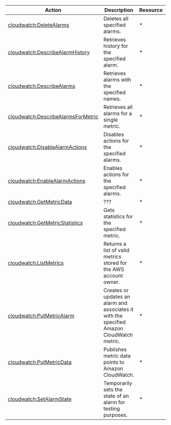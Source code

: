 | Action | Description | Resource | Condition |
| --- | --- | --- | --- |
| [cloudwatch:DeleteAlarms](http://docs.aws.amazon.com/AmazonCloudWatch/latest/APIReference/API_DeleteAlarms.html) | Deletes all specified alarms. | * | - |
| [cloudwatch:DescribeAlarmHistory](http://docs.aws.amazon.com/AmazonCloudWatch/latest/APIReference/API_DescribeAlarmHistory.html) | Retrieves history for the specified alarm. | * | - |
| [cloudwatch:DescribeAlarms](http://docs.aws.amazon.com/AmazonCloudWatch/latest/APIReference/API_DescribeAlarms.html) | Retrieves alarms with the specified names. | * | - |
| [cloudwatch:DescribeAlarmsForMetric](http://docs.aws.amazon.com/AmazonCloudWatch/latest/APIReference/API_DescribeAlarmsForMetric.html) | Retrieves all alarms for a single metric. | * | - |
| [cloudwatch:DisableAlarmActions](http://docs.aws.amazon.com/AmazonCloudWatch/latest/APIReference/API_DisableAlarmActions.html) | Disables actions for the specified alarms. | * | - |
| [cloudwatch:EnableAlarmActions](http://docs.aws.amazon.com/AmazonCloudWatch/latest/APIReference/API_EnableAlarmActions.html) | Enables actions for the specified alarms. | * | - |
| [cloudwatch:GetMetricData](http://docs.aws.amazon.com/AmazonCloudWatch/latest/APIReference/API_GetMetricData.html) | ??? | * | - |
| [cloudwatch:GetMetricStatistics](http://docs.aws.amazon.com/AmazonCloudWatch/latest/APIReference/API_GetMetricStatistics.html) | Gets statistics for the specified metric. | * | - |
| [cloudwatch:ListMetrics](http://docs.aws.amazon.com/AmazonCloudWatch/latest/APIReference/API_ListMetrics.html) | Returns a list of valid metrics stored for the AWS account owner. | * | - |
| [cloudwatch:PutMetricAlarm](http://docs.aws.amazon.com/AmazonCloudWatch/latest/APIReference/API_PutMetricAlarm.html) | Creates or updates an alarm and associates it with the specified Amazon CloudWatch metric. | * | - |
| [cloudwatch:PutMetricData](http://docs.aws.amazon.com/AmazonCloudWatch/latest/APIReference/API_PutMetricData.html) | Publishes metric data points to Amazon CloudWatch. | * | - |
| [cloudwatch:SetAlarmState](http://docs.aws.amazon.com/AmazonCloudWatch/latest/APIReference/API_SetAlarmState.html) | Temporarily sets the state of an alarm for testing purposes. | * | - |
